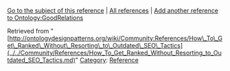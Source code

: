 [Go to the subject of this reference](../../Ontology/GoodRelations.md "Ontology:GoodRelations") | [All references](../../Community/References.1.md "Community:References") | [Add another reference to Ontology:GoodRelations](http://ontologydesignpatterns.org/wiki/Special:AddData/Reference?Reference[Subject]=Ontology:GoodRelations&subject=Ontology:GoodRelations)


Retrieved from "[http://ontologydesignpatterns.org/wiki/Community:References/How\_To\_Get\_Ranked\_Without\_Resorting\_to\_Outdated\_SEO\_Tactics](../../Community/References/How_To_Get_Ranked_Without_Resorting_to_Outdated_SEO_Tactics.md)"
 [Category](http://ontologydesignpatterns.org/wiki/Special:Categories "Special:Categories"): [Reference](../../Category/Reference.md "Category:Reference")